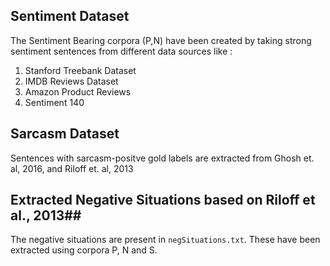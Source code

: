## Sentiment Dataset ##

The Sentiment Bearing corpora (P,N) have been created by taking strong sentiment sentences from different data sources like :
1. Stanford Treebank Dataset
2. IMDB Reviews Dataset
3. Amazon Product Reviews
4. Sentiment 140

## Sarcasm Dataset ##

Sentences with sarcasm-positve gold labels are extracted from Ghosh et. al, 2016, and Riloff et. al, 2013


## Extracted Negative Situations based on Riloff et al., 2013##

The negative situations are present in `negSituations.txt`. These have been extracted using corpora P, N and S. 
